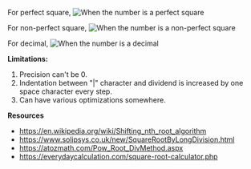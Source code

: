 For perfect square,
![When the number is a perfect square](https://i.imgur.com/ZVzdCf3.gif)

For non-perfect square,
![When the number is a non-perfect square](https://i.imgur.com/JLkSMtE.gif)

For decimal,
![When the number is a decimal](https://i.imgur.com/JbJ67Wx.gif)


**Limitations:**

1. Precision can't be 0.
2. Indentation between "|" character and dividend is increased by one space character every step. 
3. Can have various optimizations somewhere.

**Resources**

- https://en.wikipedia.org/wiki/Shifting_nth_root_algorithm
- https://www.solipsys.co.uk/new/SquareRootByLongDivision.html
- https://atozmath.com/Pow_Root_DivMethod.aspx
- https://everydaycalculation.com/square-root-calculator.php
